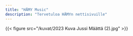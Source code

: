 ```yaml
---
title: "HÄMY Music"
description: "Tervetuloa HÄMYn nettisivuille"
---
```

{{< figure src="/kuvat/2023 Kuva Jussi Määttä (2).jpg"  >}}
